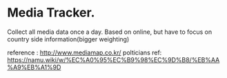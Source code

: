 # Media Tracker.

Collect all media data once a day.
Based on online, but have to focus on country side information(bigger weighting)

reference : http://www.mediamap.co.kr/
polticians ref: https://namu.wiki/w/%EC%A0%95%EC%B9%98%EC%9D%B8/%EB%AA%A9%EB%A1%9D
